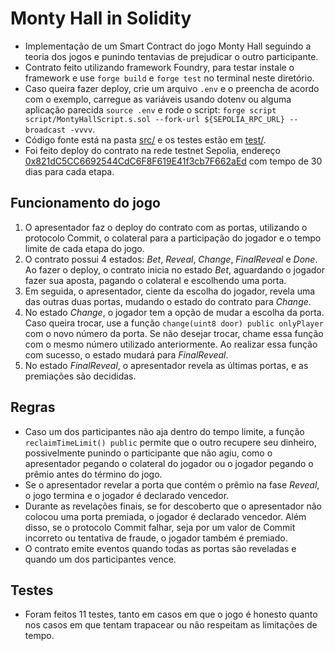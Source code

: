 # Monty Hall in Solidity

* Implementação de um Smart Contract do jogo Monty Hall seguindo a teoria dos jogos e punindo tentavias de prejudicar o outro participante.
* Contrato feito utilizando framework Foundry, para testar instale o framework e use ```forge build``` e ```forge test``` no terminal neste diretório.
* Caso queira fazer deploy, crie um arquivo ```.env``` e o preencha de acordo com o exemplo, carregue as variáveis usando dotenv ou alguma aplicação parecida ```source .env``` e rode o script: ```forge script script/MontyHallScript.s.sol --fork-url ${SEPOLIA_RPC_URL} --broadcast -vvvv```.
* Código fonte está na pasta [src/](./src/) e os testes estão em [test/](./test/).
* Foi feito deploy do contrato na rede testnet Sepolia, endereço [0x821dC5CC6692544CdC6F8F619E41f3cb7F662aEd](https://sepolia.etherscan.io/address/0x821dC5CC6692544CdC6F8F619E41f3cb7F662aEd) com tempo de 30 dias para cada etapa.

## Funcionamento do jogo

1. O apresentador faz o deploy do contrato com as portas, utilizando o protocolo Commit, o colateral para a participação do jogador e o tempo limite de cada etapa do jogo.
2. O contrato possui 4 estados: _Bet_, _Reveal_, _Change_, _FinalReveal_ e _Done_. Ao fazer o deploy, o contrato inicia no estado _Bet_, aguardando o jogador fazer sua aposta, pagando o colateral e escolhendo uma porta.
3. Em seguida, o apresentador, ciente da escolha do jogador, revela uma das outras duas portas, mudando o estado do contrato para _Change_.
4. No estado _Change_, o jogador tem a opção de mudar a escolha da porta. Caso queira trocar, use a função `change(uint8 door) public onlyPlayer` com o novo número da porta. Se não desejar trocar, chame essa função com o mesmo número utilizado anteriormente. Ao realizar essa função com sucesso, o estado mudará para _FinalReveal_.
5. No estado _FinalReveal_, o apresentador revela as últimas portas, e as premiações são decididas.

## Regras

* Caso um dos participantes não aja dentro do tempo limite, a função ```reclaimTimeLimit() public``` permite que o outro recupere seu dinheiro, possivelmente punindo o participante que não agiu, como o apresentador pegando o colateral do jogador ou o jogador pegando o prêmio antes do término do jogo.
* Se o apresentador revelar a porta que contém o prêmio na fase _Reveal_, o jogo termina e o jogador é declarado vencedor.
* Durante as revelações finais, se for descoberto que o apresentador não colocou uma porta premiada, o jogador é declarado vencedor. Além disso, se o protocolo Commit falhar, seja por um valor de Commit incorreto ou tentativa de fraude, o jogador também é premiado.
* O contrato emite eventos quando todas as portas são reveladas e quando um dos participantes vence.

## Testes

* Foram feitos 11 testes, tanto em casos em que o jogo é honesto quanto nos casos em que tentam trapacear ou não respeitam as limitações de tempo.